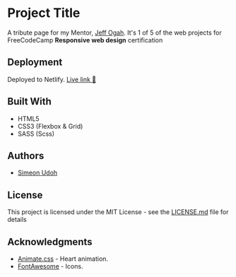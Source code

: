 # Project Title

A tribute page for my Mentor, [Jeff Ogah](https://github.com/JeffOgah). It's 1 of 5 of the web projects for FreeCodeCamp **Responsive web design** certification

## Deployment

Deployed to Netlify. [Live link :rocket: ](jgjg) 

## Built With

* HTML5
* CSS3 (Flexbox & Grid)
* SASS (Scss)


## Authors

+ [Simeon Udoh](https://github.com/simeon4real)



## License

This project is licensed under the MIT License - see the [LICENSE.md](LICENSE.md) file for details

## Acknowledgments

* [Animate.css](animate.style) - Heart animation.
* [FontAwesome](https://fontawesome.com) - Icons.

